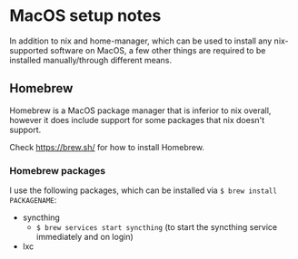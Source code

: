 # MacOS setup notes

In addition to nix and home-manager, which can be used to install any
nix-supported software on MacOS, a few other things are required to be
installed manually/through different means.

## Homebrew

Homebrew is a MacOS package manager that is inferior to nix overall, however it
does include support for some packages that nix doesn't support.

Check https://brew.sh/ for how to install Homebrew.

### Homebrew packages

I use the following packages, which can be installed via `$ brew install
PACKAGENAME`:

- syncthing
	+ `$ brew services start syncthing` (to start the syncthing service
	  immediately and on login)
- lxc

